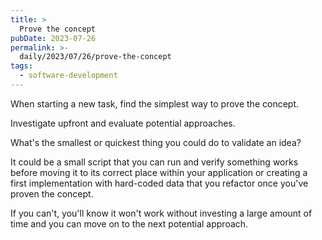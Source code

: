 ```yaml
---
title: >
  Prove the concept
pubDate: 2023-07-26
permalink: >-
  daily/2023/07/26/prove-the-concept
tags:
  - software-development
---
```


When starting a new task, find the simplest way to prove the concept.

Investigate upfront and evaluate potential approaches.

What's the smallest or quickest thing you could do to validate an idea?

It could be a small script that you can run and verify something works before moving it to its correct place within your application or creating a first implementation with hard-coded data that you refactor once you've proven the concept.

If you can't, you'll know it won't work without investing a large amount of time and you can move on to the next potential approach.
